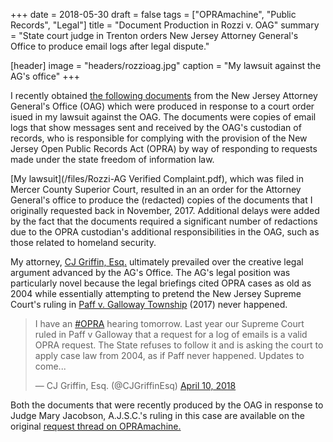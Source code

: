 +++
date = 2018-05-30
draft = false
tags = ["OPRAmachine", "Public Records", "Legal"]
title = "Document Production in Rozzi v. OAG"
summary = "State court judge in Trenton orders New Jersey Attorney General's Office to produce email logs after legal dispute."

[header]
image = "headers/rozzioag.jpg"
caption = "My lawsuit against the AG's office"
+++

I recently obtained [the following documents](/files/OAGemaillogs.pdf) from the New Jersey Attorney General's Office (OAG) which were produced in response to a court order isued in my lawsuit against the OAG. The documents were copies of email logs that show messages sent and received by the OAG's custodian of records, who is responsible for complying with the provision of the New Jersey Open Public Records Act (OPRA) by way of responding to requests made under the state freedom of information law.

[My lawsuit](/files/Rozzi-AG Verified Complaint.pdf), which was filed in Mercer County Superior Court, resulted in an an order for the Attorney General's office to produce the (redacted) copies of the documents that I originally requested back in November, 2017. Additional delays were added by the fact that the documents required a significant number of redactions due to the OPRA custodian's additional responsibilities in the OAG, such as those related to homeland security.

My attorney, [CJ Griffin, Esq.](https://www.pashmanstein.com/attorney/cj-griffin) ultimately prevailed over the creative legal argument advanced by the AG's Office. The AG's legal position was particularly novel because the legal briefings cited OPRA cases as old as 2004 while essentially attempting to pretend the New Jersey Supreme Court's ruling in [Paff v. Galloway Township](http://www.nj.com/politics/index.ssf/2017/03/nj_supreme_court_ruling_could_reshape_what_governm.html) (2017) never happened.

<blockquote class="twitter-tweet" data-lang="en"><p lang="en" dir="ltr">I have an <a href="https://twitter.com/hashtag/OPRA?src=hash&amp;ref_src=twsrc%5Etfw">#OPRA</a> hearing tomorrow. Last year our Supreme Court ruled in Paff v Galloway that a request for a log of emails is a valid OPRA request. The State refuses to follow it and is asking the court to apply case law from 2004, as if Paff never happened. Updates to come...</p>&mdash; CJ Griffin, Esq. (@CJGriffinEsq) <a href="https://twitter.com/CJGriffinEsq/status/983515006556934144?ref_src=twsrc%5Etfw">April 10, 2018</a></blockquote>
<script async src="https://platform.twitter.com/widgets.js" charset="utf-8"></script>

Both the documents that were recently produced by the OAG in response to Judge Mary Jacobson, A.J.S.C.'s ruling in this case are available on the original [request thread on OPRAmachine.](https://opramachine.com/request/email_logs_for_bruce_solomon_oag#incoming-3248)